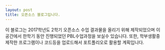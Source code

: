 ```yaml
---
layout: post
title: 오픈소스 블로그입니다.
---
```

이 블로그는 2017학년도 2학기 오픈소스 수업
결과물을 올리기 위해 제작되었으며 
이 공간에서 한학기 동안 진행되었던 
PBL수업과정을 보실수 있습니다.
또한, 학부생활중 제작한 프로그램이나 
코드등을 업로드해서 
포트폴리오로 활용할 계획입니다.